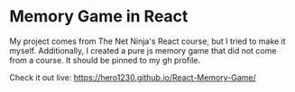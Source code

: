 # Memory Game in React

My project comes from The Net Ninja's React course, but I tried to make it myself. Additionally, I created a pure js memory game that did not come from a course. It should be pinned to my gh profile.

Check it out live: https://hero1230.github.io/React-Memory-Game/
